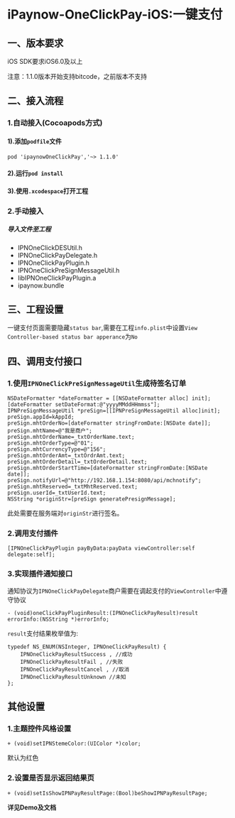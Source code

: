 # iPaynow-OneClickPay-iOS:一键支付
## 一、版本要求
iOS SDK要求iOS6.0及以上

注意：1.1.0版本开始支持bitcode，之前版本不支持

## 二、接入流程
### 1.自动接入(Cocoapods方式)
#### 1).添加`podfile`文件
```
pod 'ipaynowOneClickPay','~> 1.1.0' 
```
#### 2).运行`pod install`
#### 3).使用`.xcodespace`打开工程

### 2.手动接入
##### 导入文件至工程
* IPNOneClickDESUtil.h
* IPNOneClickPayDelegate.h
* IPNOneClickPayPlugin.h
* IPNOneClickPreSignMessageUtil.h
* libIPNOneClickPayPlugin.a
* ipaynow.bundle

## 三、工程设置
一键支付页面需要隐藏`status bar`,需要在工程`info.plist`中设置`View Controller-based status bar apperance`为`No`

## 四、调用支付接口
### 1.使用`IPNOneClickPreSignMessageUtil`生成待签名订单

```objc
NSDateFormatter *dateFormatter = [[NSDateFormatter alloc] init];
[dateFormatter setDateFormat:@"yyyyMMddHHmmss"];
IPNPreSignMessageUtil *preSign=[[IPNPreSignMessageUtil alloc]init];
preSign.appId=kAppId;
preSign.mhtOrderNo=[dateFormatter stringFromDate:[NSDate date]]; preSign.mhtName=@"我是商户"; 
preSign.mhtOrderName=_txtOrderName.text; 
preSign.mhtOrderType=@"01";
preSign.mhtCurrencyType=@"156"; 
preSign.mhtOrderAmt=_txtOrdrAmt.text; 
preSign.mhtOrderDetail=_txtOrderDetail.text; preSign.mhtOrderStartTime=[dateFormatter stringFromDate:[NSDate
date]];
preSign.notifyUrl=@"http://192.168.1.154:8080/api/mchnotify";
preSign.mhtReserved=_txtMhtReserved.text;
preSign.userId=_txtUserId.text;
NSString *originStr=[preSign generatePresignMessage];
```
此处需要在服务端对`originStr`进行签名。

### 2.调用支付插件

```objc
[IPNOneClickPayPlugin payByData:payData viewController:self delegate:self];
```

### 3.实现插件通知接口

通知协议为`IPNOneClickPayDelegate`商户需要在调起支付的`ViewController`中遵守协议

```objc
- (void)oneClickPayPluginResult:(IPNOneClickPayResult)result errorInfo:(NSString *)errorInfo;
```

`result`支付结果枚举值为:

```objc
typedef NS_ENUM(NSInteger, IPNOneClickPayResult) { 
	IPNOneClickPayResultSuccess , //成功 
	IPNOneClickPayResultFail , //失败 
	IPNOneClickPayResultCancel , //取消 
	IPNOneClickPayResultUnknown //未知
};
```

## 其他设置
### 1.主题控件风格设置

```objc
+ (void)setIPNStemeColor:(UIColor *)color;
```
默认为红色

### 2.设置是否显示返回结果页

```objc
+ (void)setIsShowIPNPayResultPage:(Bool)beShowIPNPayResultPage; 
```

**详见Demo及文档**


